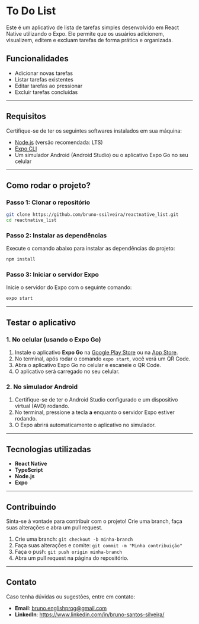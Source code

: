 # To Do List

Este é um aplicativo de lista de tarefas simples desenvolvido em React Native utilizando o Expo. Ele permite que os usuários adicionem, visualizem, editem e excluam tarefas de forma prática e organizada.

## Funcionalidades

- Adicionar novas tarefas
- Listar tarefas existentes
- Editar tarefas ao pressionar
- Excluir tarefas concluídas

---

## Requisitos

Certifique-se de ter os seguintes softwares instalados em sua máquina:

- [Node.js](https://nodejs.org/) (versão recomendada: LTS)
- [Expo CLI](https://docs.expo.dev/get-started/installation/)
- Um simulador Android (Android Studio) ou o aplicativo Expo Go no seu celular

---

## Como rodar o projeto?

### Passo 1: Clonar o repositório

```bash
git clone https://github.com/bruno-ssilveira/reactnative_list.git
cd reactnative_list
```

### Passo 2: Instalar as dependências

Execute o comando abaixo para instalar as dependências do projeto:

```bash
npm install
```

### Passo 3: Iniciar o servidor Expo

Inicie o servidor do Expo com o seguinte comando:

```bash
expo start
```

---

## Testar o aplicativo

### 1. No celular (usando o Expo Go)

1. Instale o aplicativo **Expo Go** na [Google Play Store](https://play.google.com/store) ou na [App Store](https://apps.apple.com).
2. No terminal, após rodar o comando `expo start`, você verá um QR Code.
3. Abra o aplicativo Expo Go no celular e escaneie o QR Code.
4. O aplicativo será carregado no seu celular.

### 2. No simulador Android

1. Certifique-se de ter o Android Studio configurado e um dispositivo virtual (AVD) rodando.
2. No terminal, pressione a tecla **a** enquanto o servidor Expo estiver rodando.
3. O Expo abrirá automaticamente o aplicativo no simulador.

---

## Tecnologias utilizadas

- **React Native**
- **TypeScript**
- **Node.js**
- **Expo**

---

## Contribuindo

Sinta-se à vontade para contribuir com o projeto! Crie uma branch, faça suas alterações e abra um pull request. 

1. Crie uma branch: `git checkout -b minha-branch`
2. Faça suas alterações e comite: `git commit -m "Minha contribuição"`
3. Faça o push: `git push origin minha-branch`
4. Abra um pull request na página do repositório.

---

## Contato

Caso tenha dúvidas ou sugestões, entre em contato:

- **Email**: bruno.englishprog@gmail.com
- **LinkedIn**: https://www.linkedin.com/in/bruno-santos-silveira/
